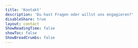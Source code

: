 ```yaml
---
title: 'Kontakt'
description: 'Du hast Fragen oder willst uns engagieren?'
disableShare: true
layout: contact
ShowReadingTime: false
showToc: false
ShowBreadCrumbs: false
---
```

